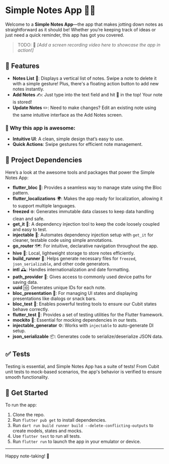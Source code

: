 # Simple Notes App 📝✨

Welcome to a **Simple Notes App**—the app that makes jotting down notes as straightforward as it should be! Whether you’re keeping track of ideas or just need a quick reminder, this app has got you covered.

>  TODO: 🎥 *[Add a screen recording video here to showcase the app in action!]*




## 🌟 Features
- **Notes List** 📜: Displays a vertical list of notes. Swipe a note to delete it with a simple gesture! Plus, there's a floating action button  to add new notes instantly.
- **Add Notes** ✍️: Just type into the text field and hit 💾 in the top! Your note is stored!
- **Update Notes** ✏️: Need to make changes? Edit an existing note using the same intuitive interface as the Add Notes screen.

### 🚀 Why this app is awesome:
- **Intuitive UI**: A clean, simple design that’s easy to use.
- **Quick Actions**: Swipe gestures for efficient note management.

## 🧰 Project Dependencies
Here’s a look at the awesome tools and packages that power the Simple Notes App:


- **flutter_bloc** 🔄: Provides a seamless way to manage state using the Bloc pattern.
- **flutter_localizations** 🌍: Makes the app ready for localization, allowing it to support multiple languages.
- **freezed** ❄️: Generates immutable data classes to keep data handling clean and safe.
- **get_it** 🧩: A dependency injection tool to keep the code loosely coupled and easy to test.
- **injectable** 💉: Automates dependency injection setup with `get_it` for cleaner, testable code using simple annotations.
- **go_router** 🗺️: For intuitive, declarative navigation throughout the app.
- **hive** 🐝: Local, lightweight storage to store notes efficiently.
- **build_runner** 🔄: Helps generate necessary files for `freezed`, `json_serializable`, and other code generators.
- **intl** 🕰️: Handles internationalization and date formatting.
- **path_provider** 📁: Gives access to commonly used device paths for saving data.
- **uuid** 🆔: Generates unique IDs for each note.
- **bloc_presentation** 🚦: For managing UI states and displaying presentations like dialogs or snack bars.
- **bloc_test** 🧪: Enables powerful testing tools to ensure our Cubit states behave correctly.
- **flutter_test** 🧪: Provides a set of testing utilities for the Flutter framework.
- **mockito** 🤖: Essential for mocking dependencies in our tests.
- **injectable_generator** ⚙️: Works with `injectable` to auto-generate DI setup.
- **json_serializable** 📦: Generates code to serialize/deserialize JSON data.


## ✅ Tests
Testing is essential, and Simple Notes App has a suite of tests! From Cubit unit tests to mock-based scenarios, the app's behavior is verified to ensure smooth functionality.

## 🚀 Get Started
To run the app:
1. Clone the repo.
2. Run `flutter pub get` to install dependencies.
3. Run `dart run build runner build --delete-conflicting-outputs` to create models, states and mocks.
4. Use `flutter test` to run all tests.
5. Run `flutter run` to launch the app in your emulator or device.

---

Happy note-taking! 🎉
